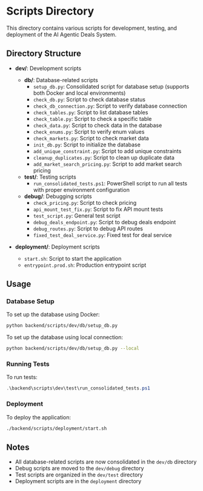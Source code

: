 # Scripts Directory

This directory contains various scripts for development, testing, and deployment of the AI Agentic Deals System.

## Directory Structure

- **dev/**: Development scripts
  - **db/**: Database-related scripts
    - `setup_db.py`: Consolidated script for database setup (supports both Docker and local environments)
    - `check_db.py`: Script to check database status
    - `check_db_connection.py`: Script to verify database connection
    - `check_tables.py`: Script to list database tables
    - `check_table.py`: Script to check a specific table
    - `check_data.py`: Script to check data in the database
    - `check_enums.py`: Script to verify enum values
    - `check_markets.py`: Script to check market data
    - `init_db.py`: Script to initialize the database
    - `add_unique_constraint.py`: Script to add unique constraints
    - `cleanup_duplicates.py`: Script to clean up duplicate data
    - `add_market_search_pricing.py`: Script to add market search pricing
  - **test/**: Testing scripts
    - `run_consolidated_tests.ps1`: PowerShell script to run all tests with proper environment configuration
  - **debug/**: Debugging scripts
    - `check_pricing.py`: Script to check pricing
    - `api_mount_test_fix.py`: Script to fix API mount tests
    - `test_script.py`: General test script
    - `debug_deals_endpoint.py`: Script to debug deals endpoint
    - `debug_routes.py`: Script to debug API routes
    - `fixed_test_deal_service.py`: Fixed test for deal service

- **deployment/**: Deployment scripts
  - `start.sh`: Script to start the application
  - `entrypoint.prod.sh`: Production entrypoint script

## Usage

### Database Setup

To set up the database using Docker:

```bash
python backend/scripts/dev/db/setup_db.py
```

To set up the database using local connection:

```bash
python backend/scripts/dev/db/setup_db.py --local
```

### Running Tests

To run tests:

```powershell
.\backend\scripts\dev\test\run_consolidated_tests.ps1
```

### Deployment

To deploy the application:

```bash
./backend/scripts/deployment/start.sh
```

## Notes

- All database-related scripts are now consolidated in the `dev/db` directory
- Debug scripts are moved to the `dev/debug` directory
- Test scripts are organized in the `dev/test` directory
- Deployment scripts are in the `deployment` directory 